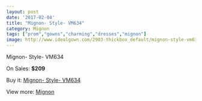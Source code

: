 ```yaml
---
layout: post
date: '2017-02-04'
title: "Mignon- Style- VM634"
category: Mignon
tags: ["prom","gowns","charming","dresses","mignon"]
image: http://www.idealgown.com/2903-thickbox_default/mignon-style-vm634.jpg
---
```

Mignon- Style- VM634

On Sales: **$209**
<a href="https://www.idealgown.com/en/mignon/1380-mignon-style-vm634.html"><amp-img layout="responsive" width="600" height="600" src="//www.idealgown.com/2903-thickbox_default/mignon-style-vm634.jpg" alt="Mignon- Style- VM634 0" /></a>
<a href="https://www.idealgown.com/en/mignon/1380-mignon-style-vm634.html"><amp-img layout="responsive" width="600" height="600" src="//www.idealgown.com/2905-thickbox_default/mignon-style-vm634.jpg" alt="Mignon- Style- VM634 1" /></a>
<a href="https://www.idealgown.com/en/mignon/1380-mignon-style-vm634.html"><amp-img layout="responsive" width="600" height="600" src="//www.idealgown.com/2904-thickbox_default/mignon-style-vm634.jpg" alt="Mignon- Style- VM634 2" /></a>

Buy it: [Mignon- Style- VM634](https://www.idealgown.com/en/mignon/1380-mignon-style-vm634.html "Mignon- Style- VM634")

View more: [Mignon](https://www.idealgown.com/en/17-mignon "Mignon")